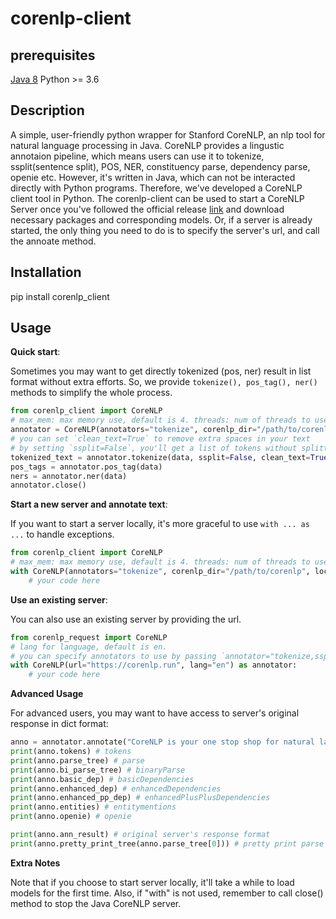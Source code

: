 # corenlp-client

## prerequisites
[Java 8](https://www.oracle.com/java/technologies/javase-downloads.html)
Python >= 3.6

## Description
A simple, user-friendly python wrapper for Stanford CoreNLP, an nlp tool for natural language processing in Java. 
CoreNLP provides a lingustic annotaion pipeline, which means users can use it to tokenize, ssplit(sentence split), POS, NER, constituency parse, dependency parse, openie etc. However, it's written in Java, which can not be interacted directly with Python programs. Therefore, we've developed a CoreNLP client tool in Python.
The corenlp-client can be used to start a CoreNLP Server once you've followed the official release [link](https://stanfordnlp.github.io/CoreNLP/download.html) and download necessary packages and corresponding models. Or, if a server is already started, the only thing you need to do is to specify the server's url, and call the annoate method. 

## Installation
pip install corenlp_client

## Usage

**Quick start**:

Sometimes you may want to get directly tokenized (pos, ner) result in list format without extra efforts. So, we provide `tokenize(), pos_tag(), ner()` methods to simplify the whole process.

```python
from corenlp_client import CoreNLP
# max_mem: max memory use, default is 4. threads: num of threads to use, defualt is num of cpu cores.
annotator = CoreNLP(annotators="tokenize", corenlp_dir="/path/to/corenlp", local_port=9000, max_mem=4, threads=2)
# you can set `clean_text=True` to remove extra spaces in your text
# by setting `ssplit=False`, you'll get a list of tokens without splitting sentences
tokenized_text = annotator.tokenize(data, ssplit=False, clean_text=True)
pos_tags = annotator.pos_tag(data)
ners = annotator.ner(data)
annotator.close()
```

**Start a new server and annotate text**:

If you want to start a server locally, it's more graceful to use `with ... as ...` to handle exceptions.

```python
from corenlp_client import CoreNLP
# max_mem: max memory use, default is 4. threads: num of threads to use, defualt is num of cpu cores.
with CoreNLP(annotators="tokenize", corenlp_dir="/path/to/corenlp", local_port=9000, max_mem=4, threads=2) as annotator:
    # your code here
```

**Use an existing server**: 

You can also use an existing server by providing the url.

```python
from corenlp_request import CoreNLP
# lang for language, default is en.
# you can specify annotators to use by passing `annotator="tokenize,ssplit"` args to CoreNLP. If not provided, all available annotators will be used.
with CoreNLP(url="https://corenlp.run", lang="en") as annotator:
    # your code here
```

**Advanced Usage**

For advanced users, you may want to have access to server's original response in dict format:

```python
anno = annotator.annotate("CoreNLP is your one stop shop for natural language processing in Java! Enjoy yourself! ")
print(anno.tokens) # tokens
print(anno.parse_tree) # parse
print(anno.bi_parse_tree) # binaryParse
print(anno.basic_dep) # basicDependencies
print(anno.enhanced_dep) # enhancedDependencies
print(anno.enhanced_pp_dep) # enhancedPlusPlusDependencies
print(anno.entities) # entitymentions
print(anno.openie) # openie

print(anno.ann_result) # original server's response format
print(anno.pretty_print_tree(anno.parse_tree[0])) # pretty print parse tree's structure
```

**Extra Notes**

Note that if you choose to start server locally, it'll take a while to load models for the first time.
Also, if "with" is not used, remember to call close() method to stop the Java CoreNLP server. 




